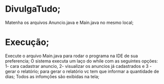 # DivulgaTudo;
Matenha os arquivos Anuncio.java e Main.java no mesmo local;
# Execução;
Execute o arquivo Main.java para rodar o programa na IDE de sua preferencia;
O sistema executa um laço do while com as seguintes opções: 1- cara cadastrar anuncio, 2- visualizar os anuncios já cadastrados e 3 - gerar o relatório;
para gerar o relatório vc tem que informar a quantidade de dias;
Todos as infomções são exibidas na tela;

